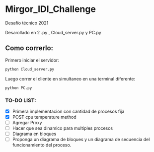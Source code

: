 # Mirgor_IDI_Challenge
Desafío técnico 2021


Desarollado en 2 .py , Cloud_server.py y PC.py





## Como correrlo:
Primero iniciar el servidor:

```python
python Cloud_server.py
```

Luego correr el cliente en simultaneo en una terminal diferente:
```python
python PC.py
```

### TO-DO LIST:

- [x] Primera implementacion con cantidad de procesos fija
- [x] POST cpu temperature method
- [ ] Agregar Proxy
- [ ] Hacer que sea dinamico para multiples procesos
- [ ] Diagrama en bloques
- [ ] Proponga un diagrama de bloques y un diagrama de secuencia del funcionamiento del proceso.
